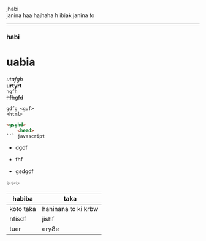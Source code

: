 <!--habiba-->
jhabi </br>janina
haa  hajhaha
h ibiak  janina  to


---

### habi

# uabia
_utafgh_  
__urtyrt__  
``hgfh``  
~~hfhgfd~~   
```
gdfg <guf>
<html>
```
```html
<gsghd>
    <head>
``` javascript
```

- dgdf
- fhf

- gsdgdf  

✨✨✨  

|habiba|taka|  
|- |---|   
|koto taka|haninana to ki krbw|
|hfisdf|jishf|
|tuer|ery8e|  





